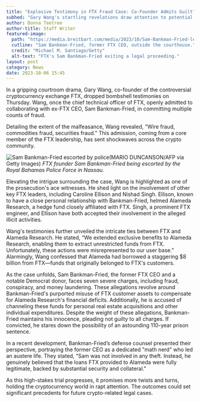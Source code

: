 ```yaml
---
title: "Explosive Testimony in FTX Fraud Case: Co-Founder Admits Guilt"
subhed: "Gary Wang's startling revelations draw attention to potential malpractices within cryptocurrency exchange FTX."
author: Donna Teetree
author-title: Staff Writer
featured-image: 
  path: "https://media.breitbart.com/media/2023/10/Sam-Bankman-Fried-leaves-the-courthouse-640x480.jpg"
  cutline: "Sam Bankman-Fried, former FTX CEO, outside the courthouse."
  credit: "Michael M. Santiago/Getty"
  alt-text: "FTX's Sam Bankman-Fried exiting a legal proceeding."
layout: post
category: News
date: 2023-10-06 15:45
---
```


In a gripping courtroom drama, Gary Wang, co-founder of the controversial cryptocurrency exchange FTX, dropped bombshell testimonies on Thursday. Wang, once the chief technical officer of FTX, openly admitted to collaborating with ex-FTX CEO, Sam Bankman-Fried, in committing multiple counts of fraud.

Detailing the extent of the malfeasance, Wang revealed, "Wire fraud, commodities fraud, securities fraud." This admission, coming from a core member of the FTX leadership, has sent shockwaves across the crypto community.

![Sam Bankman-Fried escorted by police](https://media.breitbart.com/media/2022/12/sam-bankman-fried-ftx-arrest-getty.jpg)(MARIO DUNCANSON/AFP via Getty Images)
*FTX founder Sam Bankman-Fried being escorted by the Royal Bahamas Police Force in Nassau.*

Elevating the intrigue surrounding the case, Wang is highlighted as one of the prosecution's ace witnesses. He shed light on the involvement of other key FTX leaders, including Caroline Ellison and Nishad Singh. Ellison, known to have a close personal relationship with Bankman-Fried, helmed Alameda Research, a hedge fund closely affiliated with FTX. Singh, a prominent FTX engineer, and Ellison have both accepted their involvement in the alleged illicit activities.

Wang's testimonies further unveiled the intricate ties between FTX and Alameda Research. He stated, “We extended exclusive benefits to Alameda Research, enabling them to extract unrestricted funds from FTX. Unfortunately, these actions were misrepresented to our user base.” Alarmingly, Wang confessed that Alameda had borrowed a staggering $8 billion from FTX—funds that originally belonged to FTX's customers.

As the case unfolds, Sam Bankman-Fried, the former FTX CEO and a notable Democrat donor, faces seven severe charges, including fraud, conspiracy, and money laundering. These allegations revolve around Bankman-Fried's purported misuse of FTX customer assets to compensate for Alameda Research's financial deficits. Additionally, he is accused of channeling these funds for personal real estate acquisitions and other individual expenditures. Despite the weight of these allegations, Bankman-Fried maintains his innocence, pleading not guilty to all charges. If convicted, he stares down the possibility of an astounding 110-year prison sentence.

In a recent development, Bankman-Fried’s defense counsel presented their perspective, portraying the former CEO as a dedicated "math nerd" who led an austere life. They stated, “Sam was not involved in any theft. Instead, he genuinely believed that the loans FTX provided to Alameda were fully legitimate, backed by substantial security and collateral."

As this high-stakes trial progresses, it promises more twists and turns, holding the cryptocurrency world in rapt attention. The outcomes could set significant precedents for future crypto-related legal cases.
